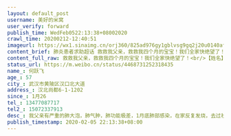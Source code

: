 ```yaml
---
layout: default_post
username: 美好的米窝
user_verify: forward
publish_time: WedFeb0522:13:38+08002020
crawl_time: 20200212-12:40:51
imageurl: https://wx1.sinaimg.cn/orj360/825ad976gy1gblvsg9gq2j20u0140af3.jpg,https://wx4.sinaimg.cn/orj360/825ad976gy1gblvsgilvkj20u00u0die.jpg,https://wx1.sinaimg.cn/orj360/825ad976gy1gblvsfvu3ij20u01hc41c.jpg,https://wx4.sinaimg.cn/orj360/825ad976gy1gblvsh6tz3j21w02iob2a.jpg,https://wx2.sinaimg.cn/orj360/825ad976gy1gblvsiythbj21w02io7wi.jpg,https://wx1.sinaimg.cn/orj360/825ad976gy1gblvsjnom5j20u00u0gst.jpg
content_brief: 肺炎患者求助超话 救救我父亲，救救我四个月的宝宝！我们全家快绝望了！【姓名】何跃飞【年龄】57【所在城市】武汉市黄陂区汉口北大道【所在小区、社区】汉北尚都6-1-1202【患病时间】1月26【联系方式】13477087717【其他紧急联系人】15072337913【病情描述】 我父亲有严重的肺大泡，肺气 ...全文
content_full_raw: 救救我父亲，救救我四个月的宝宝！我们全家快绝望了！<br/>【姓名】何跃飞<br/>【年龄】57<br/>【所在城市】武汉市黄陂区汉口北大道<br/>【所在小区、社区】汉北尚都6-1-1202<br/>【患病时间】1月26<br/>【联系方式】13477087717<br/>【其他紧急联系人】15072337913<br/>【病情描述】<br/>我父亲有严重的肺大泡，肺气肿，肺功能极差，1月底肺部感染，在家反复发烧，去过社区医院，亚心医院，吃过药，打过针，全部无效，呼吸接近衰竭，最后不得不到中法的同济，同济医生看Ct就排除了新冠，说父亲是肺本身的问题，以防万一还是做了核酸，结果依旧为阴性。可是我父亲呼吸困难，离不开呼吸机，被困在只看新冠的中法同济。<br/><br/>没有医用级口罩，没有抗新冠消毒水，没有75酒精，什么防护都没有，我老公，我60岁的母亲每天带着摩托车面罩扶着我爸爸扛着氧气包去新冠定点的发热门诊排队打针，一搞就是一天，因为需要氧气机的原因，连避开人群距离都做不到！<br/><br/>那么忙的医生都觉得奇怪，说“你们应该离开这里看别的医院的急诊，在这里会被传染的。”他说我劝你们去汉口的同济看急诊。”<br/><br/>带着医生给的“明路”我们在打了两天针，背着四处购买才买到的氧气机和氧气瓶，在父亲终于有了意识之后，即使他5米的路都要走20分钟，我们抱着希望来的的同济总部的急诊，结果被急诊拒之门外，理由是：同为肺部问题，不接受！只能在发热排队挂号。我们看着人堆成堆的发热门诊，绝望地再次回到中法。<br/><br/>这几天，老公每天在满是病毒的医院里给氧气枕头充气，我母亲贴身在旁守着我父亲，因为输氧需要电源，根本无法远离人群。我和四个月的宝宝在家，家里新买的空调坏了，没人敢上门修…天寒地冻，床没来得及买，我和老公每天睡在地上，他们一日三餐在医院吃面包泡面充饥，我在家一个人带孩子忙不过来，三餐都在混。<br/><br/>没有病床，没有医院收，父亲只能每天打完针背着氧气回家，即使24小时插着氧气依旧喘一晚上。<br/><br/>我已经快绝望了，感觉熬不过去了……<br/><br/>我们全家都不是新冠患者，可是我们即将因为没有床位没有，防护工具而被传染成新冠，我的父亲也将因为不能得到有效救治而枯竭。我四个月的宝宝最无辜，我本是做好了一切等她到来，我熬过了十个月的孕吐甚至到吐血，直到她平安出生，我以为我终于盼到…我以为我们一家可以很幸福……没想到却是厄运的开始……<br/><br/>我真的走投无路了，求求广大网友帮助我们，为我肺气肿的父亲找到床位，也为我了我宝宝的命。
status_url: https://m.weibo.cn/status/4468731252318435
name_: 何跃飞
age_: 57
city_: 武汉市黄陂区汉口北大道
address_: 汉北尚都6-1-1202
since_: 1月26
tel_: 13477087717
tel2_: 15072337913
desc_: 我父亲有严重的肺大泡，肺气肿，肺功能极差，1月底肺部感染，在家反复发烧，去过社区医院，亚心医院，吃过药，打过针，全部无效，呼吸接近衰竭，最后不得不到中法的同济，同济医生看Ct就排除了新冠，说父亲是肺本身的问题，以防万一还是做了核酸，结果依旧为阴性。可是我父亲呼吸困难，离不开呼吸机，被困在只看新冠的中法同济。没有医用级口罩，没有抗新冠消毒水，没有75酒精，什么防护都没有，我老公，我60岁的母亲每天带着摩托车面罩扶着我爸爸扛着氧气包去新冠定点的发热门诊排队打针，一搞就是一天，因为需要氧气机的原因，连避开人群距离都做不到！那么忙的医生都觉得奇怪，说“你们应该离开这里看别的医院的急诊，在这里会被传染的。”他说我劝你们去汉口的同济看急诊。”带着医生给的“明路”我们在打了两天针，背着四处购买才买到的氧气机和氧气瓶，在父亲终于有了意识之后，即使他5米的路都要走20分钟，我们抱着希望来的的同济总部的急诊，结果被急诊拒之门外，理由是同为肺部问题，不接受！只能在发热排队挂号。我们看着人堆成堆的发热门诊，绝望地再次回到中法。这几天，老公每天在满是病毒的医院里给氧气枕头充气，我母亲贴身在旁守着我父亲，因为输氧需要电源，根本无法远离人群。我和四个月的宝宝在家，家里新买的空调坏了，没人敢上门修…天寒地冻，床没来得及买，我和老公每天睡在地上，他们一日三餐在医院吃面包泡面充饥，我在家一个人带孩子忙不过来，三餐都在混。没有病床，没有医院收，父亲只能每天打完针背着氧气回家，即使24小时插着氧气依旧喘一晚上。我已经快绝望了，感觉熬不过去了……我们全家都不是新冠患者，可是我们即将因为没有床位没有，防护工具而被传染成新冠，我的父亲也将因为不能得到有效救治而枯竭。我四个月的宝宝最无辜，我本是做好了一切等她到来，我熬过了十个月的孕吐甚至到吐血，直到她平安出生，我以为我终于盼到…我以为我们一家可以很幸福……没想到却是厄运的开始……我真的走投无路了，求求广大网友帮助我们，为我肺气肿的父亲找到床位，也为我了我宝宝的命。
publish_timestamp: 2020-02-05 22:13:38+08:00
---
```

